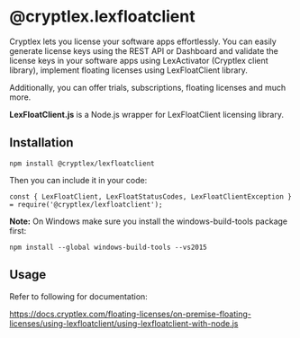 # @cryptlex.lexfloatclient

Cryptlex lets you license your software apps effortlessly. You can easily generate license keys using the REST API or Dashboard and validate the license keys in your software apps using LexActivator (Cryptlex client library), implement floating licenses using LexFloatClient library.

Additionally, you can offer trials, subscriptions, floating licenses and much more.

**LexFloatClient.js** is a Node.js wrapper for LexFloatClient licensing library.

## Installation

    npm install @cryptlex/lexfloatclient

Then you can include it in your code:

	const { LexFloatClient, LexFloatStatusCodes, LexFloatClientException } = require('@cryptlex/lexfloatclient');

**Note:** On Windows make sure you install the windows-build-tools package first:

    npm install --global windows-build-tools --vs2015



## Usage
Refer to following for documentation:

https://docs.cryptlex.com/floating-licenses/on-premise-floating-licenses/using-lexfloatclient/using-lexfloatclient-with-node.js
